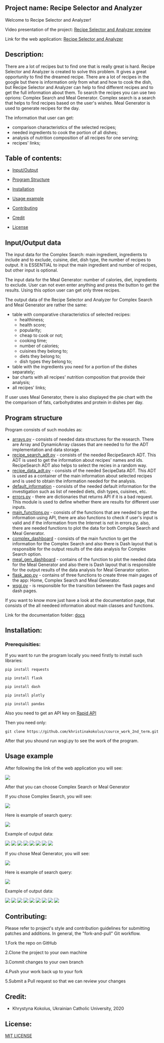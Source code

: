 ## Project name: Recipe Selector and Analyzer

Welcome to Recipe Selector and Analyzer!

Video presentation of the project: [Recipe Selector and Analyzer preview](https://www.youtube.com/watch?v=dhsA0brg_2o)

Link for the web application: [Recipe Selector and Analyzer](http://recipeanalyser.pythonanywhere.com/)

## Description:

There are a lot of recipes but to find one that is really great is hard. Recipe Selector and Analyzer is created to solve this problem. It gives a great opportunity to find the dreamed recipe. There are a lot of recipes in the google but there is information only from what and how to cook the dish, but Recipe Selector and Analyzer can help to find different recipes and to get the full information about them. To search the recipes you can use two oprions: Complex Search and Meal Generator. Complex search is a search that helps to find recipes based on the user's wishes. Meal Generator is used to generate recipes for the day.

The information that user can get:
* comparison characteristics of the selected recipes;
* needed ingredients to cook the portion of all dishes;
* analysis of nutrition composition of all recipes for one serving;
* recipes' links;

## Table of contents:

* [Input/Output](#Input/Output-data)

* [Program Structure](#Program-Structure)

* [Installation](#Installation)

* [Usage example](#Usage-example)

* [Contributing](#Contributing)

* [Credit](#Credit)

* [License](#License)

## Input/Output data

The input data for the Complex Search: main ingredient, ingredients to include and to exclude, cuisine, diet, dish type, the number of recipes to output. It is ESSENTIAL to input the main ingredient and number of recipes, but other input is optional.

The input data for the Meal Generator: number of calories, diet, ingredients to exclude. User сan not even enter anything and press the button to get the results. Using this option user can get only three recipes.


The output data of the Recipe Selector and Analyzer for Complex Search and Meal Generator are rather the same:
* table with comparative characteristics of selected recipes:
  * healthiness;
  * health score;
  * popularity;
  * cheap to cook or not;
  * cooking time;
  * number of calories;
  * cuisines they belong to;
  * diets they belong to;
  * dish types they belong to;
* table with the ingredients you need for a portion of the dishes separately;
* bar charts with all recipes' nutrition composition that provide their analysis;
* all recipes' links;

If user uses Meal Generator, there is also displayed the pie chart with the the comparison of fats, carbohydrates and protein in dishes per day.

## Program structure

Program consists of such modules as:
* [arrays.py](https://github.com/khristinakokolus/cource_work_2nd_term/blob/master/modules/arrays.py) - consists of needed data structures for the research. There are Array and DynamicArray classes that are needed to for the ADT implementation and data storage.
* [recipe_search_adt.py](https://github.com/khristinakokolus/cource_work_2nd_term/blob/master/modules/recipe_search_adt.py) - consists of the needed RecipeSearch ADT. This ADT is used to get the information about recipes' names and ids. RecipeSearch ADT also helps to select the recies in a random way.
* [recipe_data_adt.py](https://github.com/khristinakokolus/cource_work_2nd_term/blob/master/modules/recipe_data_adt.py) - consists of the needed SecipeData ADT. This ADT is used as a container of the main information about selected recipes and is used to obtain the information needed for the analysis.
* [default_information](https://github.com/khristinakokolus/cource_work_2nd_term/blob/master/modules/default_information.py) - consists of the needed default information for the investigation such as list of needed diets, dish types, cuisines, etc.
* [errors.py](https://github.com/khristinakokolus/cource_work_2nd_term/blob/master/modules/errors.py) - there are dictionaries that returns API if it is a bad request. This module is used to define whether there are results for different user inputs.
* [main_functions.py](https://github.com/khristinakokolus/cource_work_2nd_term/blob/master/modules/main_functions.py) - consists of the functions that are needed to get the information using API, there are also functions to check if user's input is valid and if the information from the Internet is not in errors.py. also, there are needed functions to plot the data for both Complex Search and Meal Generator.
* [complex_dashboard](https://github.com/khristinakokolus/cource_work_2nd_term/blob/master/modules/complex_dashboard.py) - consists of the main function to get the information for the Complex Search and also there is Dash layout that is responsible for the output results of the data analysis for Complex Search option.
* [meal_gen_dashboard](https://github.com/khristinakokolus/cource_work_2nd_term/blob/master/modules/meal_gen_dashboard.py) - contains of the function to plot the needed data for the Meal Generator and also there is Dash layout that is responsible for the output results of the data analysis for Meal Genarator option.
* [flask_app.py](https://github.com/khristinakokolus/cource_work_2nd_term/blob/master/modules/flask_app.py) - contains of three functions to create three main pages of the app: Home, Complex Search and Meal Generator.
* [wsgi.py](https://github.com/khristinakokolus/cource_work_2nd_term/blob/master/modules/wsgi.py) - is responsible for the transition between the flask pages and dash pages.

If you want to know more just have a look at the documentation page, that consists of the all needeed information about main classes and functions. 

Link for the documentation folder: [docs](https://github.com/khristinakokolus/cource_work_2nd_term/tree/master/docs)

## Installation:

### Prerequisities:

If you want to run the program locally you need firstly to install such libraries:

`pip install requests`

`pip install flask`

`pip install dash`

`pip install plotly`

`pip install pandas`

Also you need to get an API key on [Rapid API](https://rapidapi.com/spoonacular/api/recipe-food-nutrition)

Then you need only:

`git clone https://github.com/khristinakokolus/cource_work_2nd_term.git`

After that you shound run wsgi.py to see the work of the program.

## Usage example

After following the link of the web application you will see:

![](https://github.com/khristinakokolus/cource_work_2nd_term/blob/master/screens/home.png)

After that you can choose Complex Search or Meal Generator

If you chose Complex Search, you will see:

![](https://github.com/khristinakokolus/cource_work_2nd_term/blob/master/screens/complex.png)

Here is example of search query:

![](https://github.com/khristinakokolus/cource_work_2nd_term/blob/master/screens/complexsearch.png)

Example of output data:

![](https://github.com/khristinakokolus/cource_work_2nd_term/blob/master/screens/res1.png)
![](https://github.com/khristinakokolus/cource_work_2nd_term/blob/master/screens/res2.png)
![](https://github.com/khristinakokolus/cource_work_2nd_term/blob/master/screens/res3.png)
![](https://github.com/khristinakokolus/cource_work_2nd_term/blob/master/screens/res4.png)
![](https://github.com/khristinakokolus/cource_work_2nd_term/blob/master/screens/res5.png)
![](https://github.com/khristinakokolus/cource_work_2nd_term/blob/master/screens/res6.png)
![](https://github.com/khristinakokolus/cource_work_2nd_term/blob/master/screens/res7.png)
![](https://github.com/khristinakokolus/cource_work_2nd_term/blob/master/screens/res8.png)


If you chose Meal Generator, you will see:

![](https://github.com/khristinakokolus/cource_work_2nd_term/blob/master/screens/meal_gen.png)

Here is example of search query:

![](https://github.com/khristinakokolus/cource_work_2nd_term/blob/master/screens/mealgenerator.png)


Example of output data:

![](https://github.com/khristinakokolus/cource_work_2nd_term/blob/master/screens/meal1.png)
![](https://github.com/khristinakokolus/cource_work_2nd_term/blob/master/screens/meal2.png)
![](https://github.com/khristinakokolus/cource_work_2nd_term/blob/master/screens/meal3.png)
![](https://github.com/khristinakokolus/cource_work_2nd_term/blob/master/screens/meal4.png)
![](https://github.com/khristinakokolus/cource_work_2nd_term/blob/master/screens/meal5.png)
![](https://github.com/khristinakokolus/cource_work_2nd_term/blob/master/screens/meal6.png)
![](https://github.com/khristinakokolus/cource_work_2nd_term/blob/master/screens/meal7.png)
![](https://github.com/khristinakokolus/cource_work_2nd_term/blob/master/screens/meal8.png)
![](https://github.com/khristinakokolus/cource_work_2nd_term/blob/master/screens/meal9.png)

## Contributing:

Please refer to project's style and contribution guidelines for submitting patches and additions. In general, the "fork-and-pull" Git workflow.

1.Fork the repo on GitHub

2.Clone the project to your own machine

3.Commit changes to your own branch

4.Push your work back up to your fork

5.Submit a Pull request so that we can review your changes

## Credit:
- Khrystyna Kokolus, Ukrainian Catholic University, 2020

## License:

[MIT LICENSE](https://github.com/khristinakokolus/cource_work_2nd_term/blob/master/LICENSE)

